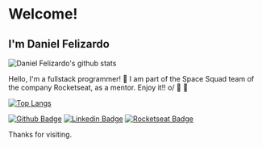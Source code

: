 # Welcome!
 
## I'm Daniel Felizardo

![Daniel Felizardo's github stats](https://github-readme-stats.vercel.app/api?username=danieldfc&show_icons=true&theme=dracula)
 
Hello, I'm a fullstack programmer! :rocket: I am part of the Space Squad team of the company Rocketseat, as a mentor. Enjoy it!! o/ :rocket: :purple_heart:

[![Top Langs](https://github-readme-stats.vercel.app/api/top-langs?username=danieldfc&hide=java&langs_count=5)](https://github.com/danieldfc)

[![Github Badge](https://img.shields.io/badge/-Github-000?style=flat-square&logo=Github&logoColor=white&link=https://github.com/danieldfc)](https://github.com/danieldfc)
[![Linkedin Badge](https://img.shields.io/badge/-LinkedIn-blue?style=flat-square&logo=Linkedin&logoColor=white&link=https://www.linkedin.com/in/daniel-felizardo/)](https://www.linkedin.com/in/daniel-felizardo-bb7b02182/)
[![Rocketseat Badge](https://img.shields.io/badge/-Rocketseat-41356b?style=flat-square&logo=Rocketseat&logoColor=white&link=https://app.rocketseat.com.br/me/daniel-felizardo)](https://app.rocketseat.com.br/me/daniel-felizardo)
 
Thanks for visiting.
